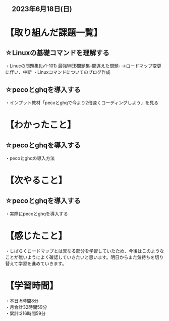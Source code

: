 ## 　2023年6月18日(日)
# 【取り組んだ課題一覧】
## ☆Linuxの基礎コマンドを理解する
・Linucの問題集(Lv1-101) 最強WEB問題集-間違えた問題-
→ロードマップ変更に伴い、中断
・Linuxコマンドについてのブログ作成
## ☆pecoとghqを導入する
・インプット教材「pecoとghqで今より2倍速くコーディングしよう」を見る
# 【わかったこと】
## ☆pecoとghqを導入する
・pecoとghqの導入方法
# 【次やること】
## ☆pecoとghqを導入する
・実際にpecoとghqを導入する
# 【感じたこと】
・しばらくロードマップとは異なる部分を学習していたため、今後はこのようなことが無いようによく確認していきたいと思います。明日からまた気持ちを切り替えて学習を進めていきます。
# 【学習時間】
・本日:5時間8分<br>
・月合計32時間59分<br>
・累計:216時間59分
